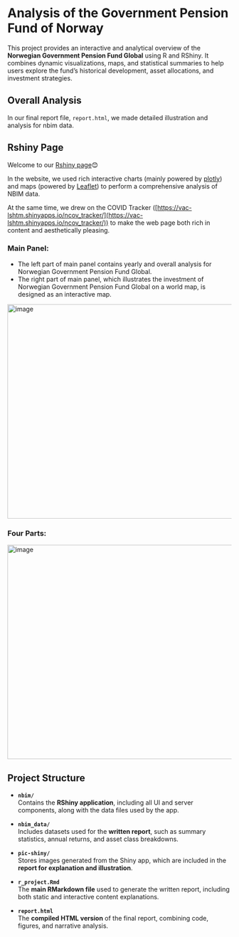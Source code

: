 # Analysis of the Government Pension Fund of Norway

This project provides an interactive and analytical overview of the **Norwegian Government Pension Fund Global** using R and RShiny. It combines dynamic visualizations, maps, and statistical summaries to help users explore the fund’s historical development, asset allocations, and investment strategies.

## Overall Analysis

In our final report file, `report.html`, we made detailed illustration and analysis for nbim data.

## Rshiny Page

Welcome to our [Rshiny page](https://byn1002.shinyapps.io/nbim/)😊

In the website, we used rich interactive charts (mainly powered by [plotly](https://plotly.com/r/)) and maps (powered by [Leaflet](https://rstudio.github.io/leaflet/)) to perform a comprehensive analysis of NBIM data. 

At the same time, we drew on the COVID Tracker ([https://vac-lshtm.shinyapps.io/ncov_tracker/](https://vac-lshtm.shinyapps.io/ncov_tracker/)) to make the web page both rich in content and aesthetically pleasing.

### Main Panel:

- The left part of main panel contains yearly and overall analysis for Norwegian Government Pension Fund Global.
- The right part of main panel, which illustrates the investment of Norwegian Government Pension Fund Global on a world map, is designed as an interactive map.

<img width="877" height="482" alt="image" src="https://github.com/user-attachments/assets/14a5b9b5-923e-40ba-aa4a-b6ab4aaa2305" />

### Four Parts:

<img width="877" height="482" alt="image" src="https://github.com/user-attachments/assets/8885d251-fb15-4898-bfc9-cd77757e7459" />


## Project Structure

- **`nbim/`**  
  Contains the **RShiny application**, including all UI and server components, along with the data files used by the app.

- **`nbim_data/`**  
  Includes datasets used for the **written report**, such as summary statistics, annual returns, and asset class breakdowns.

- **`pic-shiny/`**  
  Stores images generated from the Shiny app, which are included in the **report for explanation and illustration**.

- **`r_project.Rmd`**  
  The **main RMarkdown file** used to generate the written report, including both static and interactive content explanations.

- **`report.html`**  
  The **compiled HTML version** of the final report, combining code, figures, and narrative analysis.
